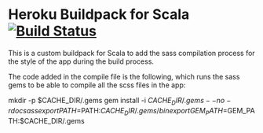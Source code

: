 Heroku Buildpack for Scala [![Build Status](https://travis-ci.org/heroku/heroku-buildpack-scala.svg?branch=master)](https://travis-ci.org/heroku/heroku-buildpack-scala)
=========================

This is a custom buildpack for Scala to add the sass compilation process for the style of the app during the build process.

The code added in the compile file is the following, which runs the sass gems to be able to compile all the scss files in the app:

mkdir -p $CACHE_DIR/.gems
gem install -i $CACHE_DIR/.gems --no-rdoc sass
export PATH=$PATH:$CACHE_DIR/.gems/bin
export GEM_PATH=$GEM_PATH:$CACHE_DIR/.gems




